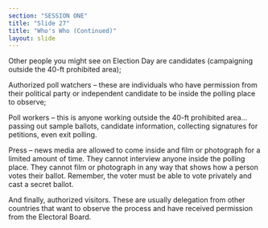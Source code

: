 ```yaml
---
section: "SESSION ONE"
title: "Slide 27"
title: "Who's Who (Continued)"
layout: slide
---
```


Other people you might see on Election Day are candidates (campaigning outside the 40-ft prohibited area);

Authorized poll watchers – these are individuals who have permission from their political party or independent candidate to be inside the polling place to observe; 

Poll workers – this is anyone working outside the 40-ft prohibited area…passing out sample ballots, candidate information, collecting signatures for petitions, even exit polling.

Press – news media are allowed to come inside and film or photograph for a limited amount of time.  They cannot interview anyone inside the polling place. They cannot film or photograph in any way that shows how a person votes their ballot.  Remember, the voter must be able to vote privately and cast a secret ballot.

And finally, authorized visitors.  These are usually delegation from other countries that want to observe the process and have received permission from the Electoral Board.
